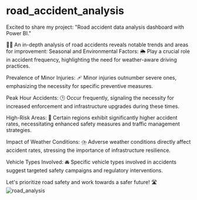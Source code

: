 # road_accident_analysis
Excited to share my project: "Road accident data analysis dashboard with Power BI." 

🚗🛑 An in-depth analysis of road accidents reveals notable trends and areas for improvement:
Seasonal and Environmental Factors: 🌦️ Play a crucial role in accident frequency, highlighting the need for weather-aware driving practices.

Prevalence of Minor Injuries: 🩹 Minor injuries outnumber severe ones, emphasizing the necessity for specific preventive measures.

Peak Hour Accidents: 🕒 Occur frequently, signaling the necessity for increased enforcement and infrastructure upgrades during these times.

High-Risk Areas: 🚧 Certain regions exhibit significantly higher accident rates, necessitating enhanced safety measures and traffic management strategies.

Impact of Weather Conditions: ⛈️ Adverse weather conditions directly affect accident rates, stressing the importance of infrastructure resilience.

Vehicle Types Involved: 🚘 Specific vehicle types involved in accidents suggest targeted safety campaigns and regulatory interventions.

Let's prioritize road safety and work towards a safer future! 🛣️
![road_analysis](https://github.com/Ansh17mishra/road_accident_analysis/assets/158059364/494aba77-c3d4-4347-990f-f7fce9eb7a2a)
